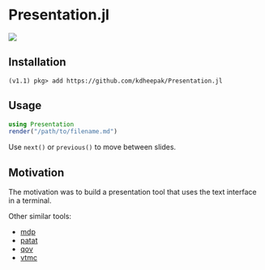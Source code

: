 # Presentation.jl

![](https://user-images.githubusercontent.com/1813121/62408253-39816480-b5b5-11e9-950b-39dd2d6b9635.gif)

## Installation

```
(v1.1) pkg> add https://github.com/kdheepak/Presentation.jl
```

## Usage

```julia
using Presentation
render("/path/to/filename.md")
```

Use `next()` or `previous()` to move between slides.

## Motivation

The motivation was to build a presentation tool that uses the text interface in a terminal.

Other similar tools:

- [mdp](https://github.com/visit1985/mdp)
- [patat](https://github.com/jaspervdj/patat)
- [qov](https://github.com/chunqiuyiyu/qov)
- [vtmc](https://github.com/jclulow/vtmc)


